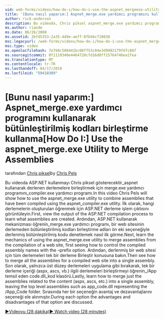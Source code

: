 ```yaml
---
uid: web-forms/videos/how-do-i/how-do-i-use-the-aspnet_mergeexe-utility-to-merge-assemblies
title: '[Bunu nasıl yaparım:] Aspnet_merge.exe yardımcı programını kullanarak bütünleştirilmiş kodları birleştirme kullanın | Microsoft Docs'
author: rick-anderson
description: Bu videoda, Chris piksel aspnet_merge.exe yardımcı programını kullanarak aspnet_compiler.exe utilit kullanarak derlenen derlemelere birleştirmek için nasıl kullanılacağını gösterir...
ms.author: riande
ms.date: 06/26/2008
ms.assetid: 2bfd5353-2a35-449e-aeff-0fb94cf10030
msc.legacyurl: /web-forms/videos/how-do-i/how-do-i-use-the-aspnet_mergeexe-utility-to-merge-assemblies
msc.type: video
ms.openlocfilehash: 7e768c508441bc08ff53c04e3d9982179fdfc88f
ms.sourcegitcommit: 0f1119340e4464720cfd16d0ff15764746ea1fea
ms.translationtype: MT
ms.contentlocale: tr-TR
ms.lasthandoff: 04/17/2019
ms.locfileid: "59410389"
---
```

# <a name="how-do-i-use-the-aspnetmergeexe-utility-to-merge-assemblies"></a><span data-ttu-id="ee1a4-103">[Bunu nasıl yaparım:] Aspnet_merge.exe yardımcı programını kullanarak bütünleştirilmiş kodları birleştirme kullanma</span><span class="sxs-lookup"><span data-stu-id="ee1a4-103">[How Do I:] Use the aspnet_merge.exe Utility to Merge Assemblies</span></span>

<span data-ttu-id="ee1a4-104">tarafından [Chris piksel](https://twitter.com/chrispels)</span><span class="sxs-lookup"><span data-stu-id="ee1a4-104">by [Chris Pels](https://twitter.com/chrispels)</span></span>

<span data-ttu-id="ee1a4-105">Bu videoda ASP.NET kullanmayı Chris piksel gösterecektir\_aspnet kullanarak derlenen derlemelere birleştirmek için merge.exe yardımcı programını\_compiler.exe yardımcı programı.</span><span class="sxs-lookup"><span data-stu-id="ee1a4-105">In this video Chris Pels will show how to use the aspnet\_merge.exe utility to combine assemblies that have been compiled using the aspnet\_compiler.exe utility.</span></span> <span data-ttu-id="ee1a4-106">İlk olarak, hangi derlemelerin oluşturulan öğrenmek için ASP.NET derleme işlem çıktısını görüntüleyin.</span><span class="sxs-lookup"><span data-stu-id="ee1a4-106">First, view the output of the ASP.NET compilation process to learn what assemblies are created.</span></span> <span data-ttu-id="ee1a4-107">Ardından, ASP.NET kullanarak mekanizması öğrenin\_merge.exe yardımcı programı, bir web sitesinin derlemeden bütünleştirilmiş kodları birleştirme adları ön eki seçeneğiyle derlenmiş bütünleştirilmiş kodu denetlemek nasıl ilk görme.</span><span class="sxs-lookup"><span data-stu-id="ee1a4-107">Next, learn the mechanics of using the aspnet\_merge.exe utility to merge assemblies from the compilation of a web site, first seeing how to control the compiled assembly names with the –prefix option.</span></span> <span data-ttu-id="ee1a4-108">Ardından, derlenmiş bir web sitesi için tüm derlemeleri tek bir derleme Birleştir konusuna bakın.</span><span class="sxs-lookup"><span data-stu-id="ee1a4-108">Then see how to merge all the assemblies for a compiled web site into a single assembly.</span></span> <span data-ttu-id="ee1a4-109">Son olarak, yalnızca üst düzey derlemeleri uygulama gibi bırakarak, tek bir derleme içeriği (aspx, ascs, vb.) ilgili derlemeleri birleştirmeyi öğrenin\_/App temsil eden code.dll\_kod klasörü.</span><span class="sxs-lookup"><span data-stu-id="ee1a4-109">Lastly, learn how to merge just the assemblies related to the content (aspx, ascs, etc.) into a single assembly, leaving the top level assemblies such as app\_code.dll representing the /App\_Code folder.</span></span> <span data-ttu-id="ee1a4-110">Sırasında her bir seçeneğin avantaj ve dezavantajlarını seçeneği ele alınmıştır.</span><span class="sxs-lookup"><span data-stu-id="ee1a4-110">During each option the advantages and disadvantages of that option are discussed.</span></span>

[<span data-ttu-id="ee1a4-111">&#9654;Videoyu (28 dakika)</span><span class="sxs-lookup"><span data-stu-id="ee1a4-111">&#9654; Watch video (28 minutes)</span></span>](https://channel9.msdn.com/Blogs/ASP-NET-Site-Videos/how-do-i-use-the-aspnet_mergeexe-utility-to-merge-assemblies)
